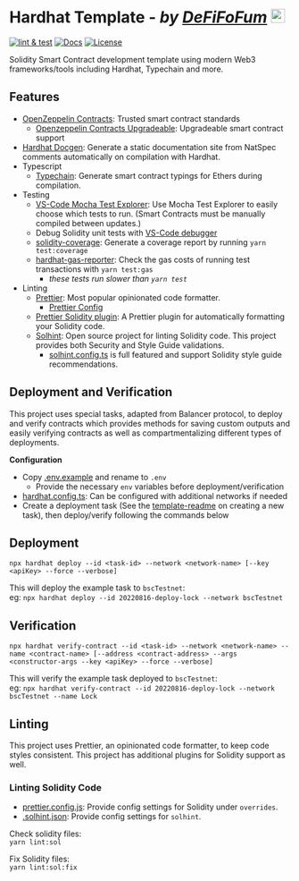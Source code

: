 # Hardhat Template - _by [DeFiFoFum](https://github.com/defifofum)_ <img src="https://avatars.githubusercontent.com/u/78645267?v=4" alt="DeFiFoFum Avatar" width="25px"> 
<!-- FIXME: Update `DeFiFoFum/hardhat-template` based on current repo -->
[![lint & test](https://github.com/DeFiFoFum/hardhat-template/actions/workflows/lint-test.yml/badge.svg)](https://github.com/DeFiFoFum/hardhat-template/actions/workflows/lint-test.yml)
[![Docs](https://img.shields.io/badge/docs-%F0%9F%93%84-yellow)](./docs/)
[![License](https://img.shields.io/badge/License-GPLv3-green.svg)](https://www.gnu.org/licenses/gpl-3.0)

Solidity Smart Contract development template using modern Web3 frameworks/tools including Hardhat, Typechain and more. 


## Features
  <!-- - // TODO: https://www.npmjs.com/package/@openzeppelin/hardhat-upgrades -->
  <!-- - // TODO: https://www.npmjs.com/package/@tenderly/hardhat-tenderly -->
  <!-- - // TODO: https://www.npmjs.com/package/hardhat-contract-sizer -->
- [OpenZeppelin Contracts](https://docs.openzeppelin.com/contracts/): Trusted smart contract standards
  - [Openzeppelin Contracts Upgradeable](https://github.com/OpenZeppelin/openzeppelin-contracts-upgradeable): Upgradeable smart contract support
- [Hardhat Docgen](https://www.npmjs.com/package/hardhat-docgen): Generate a static documentation site from NatSpec comments automatically on compilation with Hardhat.
- Typescript
  - [Typechain](https://www.npmjs.com/package/typechain): Generate smart contract typings for Ethers during compilation.
- Testing
  - [VS-Code Mocha Test Explorer](https://marketplace.visualstudio.com/items?itemName=hbenl.vscode-mocha-test-adapter): Use Mocha Test Explorer to easily choose which tests to run. (Smart Contracts must be manually compiled between updates.)
  - Debug Solidity unit tests with [VS-Code debugger](https://code.visualstudio.com/docs/editor/debugging)
  - [solidity-coverage](https://www.npmjs.com/package/solidity-coverage): Generate a coverage report by running `yarn test:coverage`
  - [hardhat-gas-reporter](https://www.npmjs.com/package/hardhat-gas-reporter): Check the gas costs of running test transactions with `yarn test:gas`
    - _these tests run slower than `yarn test`_
- Linting
  - [Prettier](https://prettier.io/): Most popular opinionated code formatter.
    - [Prettier Config](https://prettier.io/docs/en/configuration.html)
  - [Prettier Solidity plugin](https://www.npmjs.com/package/prettier-plugin-solidity): A Prettier plugin for automatically formatting your Solidity code.
  - [Solhint](https://www.npmjs.com/package/solhint): Open source project for linting Solidity code. This project provides both Security and Style Guide validations.
    - [solhint.config.ts](./solhint.config.js) is full featured and support Solidity style guide recommendations.

## Deployment and Verification
This project uses special tasks, adapted from Balancer protocol, to deploy and verify contracts which provides methods for saving custom outputs and easily verifying contracts as well as compartmentalizing different types of deployments.

**Configuration**
- Copy [.env.example](./.env.example) and rename to `.env`
  - Provide the necessary `env` variables before deployment/verification
- [hardhat.config.ts](./hardhat.config.ts): Can be configured with additional networks if needed
- Create a deployment task (See the [template-readme](./tasks/20xxxxxx-template/readme.md) on creating a new task), then deploy/verify following the commands below

## Deployment 
`npx hardhat deploy --id <task-id> --network <network-name> [--key <apiKey> --force --verbose]`  

This will deploy the example task to `bscTestnet`:  
eg: `npx hardhat deploy --id 20220816-deploy-lock --network bscTestnet`  

## Verification
`npx hardhat verify-contract --id <task-id> --network <network-name> --name <contract-name> [--address <contract-address> --args <constructor-args --key <apiKey> --force --verbose]`  

This will verify the example task deployed to `bscTestnet`:  
eg: `npx hardhat verify-contract --id 20220816-deploy-lock --network bscTestnet --name Lock`  


<!-- 
NOTE: This feature is deprecated until @nomiclabs/hardhat-etherscan can be upgraded

To list the available networks for verification run the command below. API keys for any network in this list can be added to 
`npx hardhat verify --list-networks` 
-->

## Linting
This project uses Prettier, an opinionated code formatter, to keep code styles consistent. This project has additional plugins for Solidity support as well. 

### Linting Solidity Code
- [prettier.config.js](./prettier.config.js): Provide config settings for Solidity under `overrides`.
- [.solhint.json](./.solhint.json): Provide config settings for `solhint`.  

Check solidity files:  
`yarn lint:sol`  
  
Fix Solidity files:  
`yarn lint:sol:fix`  
